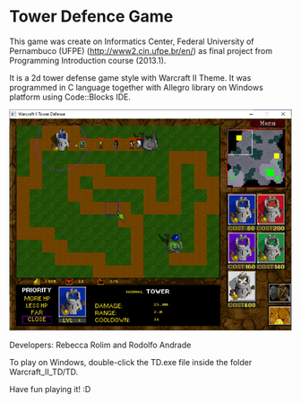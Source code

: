 # Tower Defence Game
This game was create on Informatics Center, Federal University of Pernambuco (UFPE) (http://www2.cin.ufpe.br/en/) as final project from Programming Introduction course (2013.1).

It is a 2d tower defense game style with Warcraft II Theme. It was programmed in C language together with Allegro library on Windows platform using Code::Blocks IDE.

![alt text](screenshot.png)

Developers: Rebecca Rolim and Rodolfo Andrade

To play on Windows, double-click the TD.exe file inside the folder Warcraft_II_TD/TD.

Have fun playing it! :D
